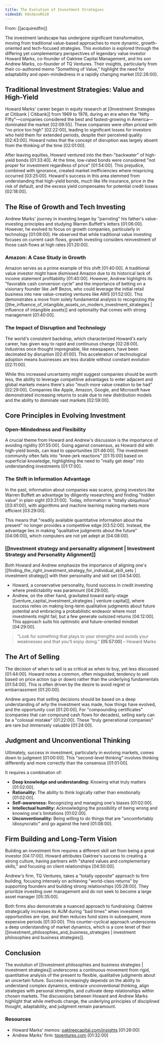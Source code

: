 ```yaml
---
title: The Evolution of Investment Strategies
videoId: k9xXpsoRG18
---
```


From: [[acquiredfm]] <br/> 

The investment landscape has undergone significant transformation, moving from traditional value-based approaches to more dynamic, growth-oriented and tech-focused strategies. This evolution is explored through the differing yet complementary perspectives of legendary value investor Howard Marks, co-founder of Oaktree Capital Management, and his son Andrew Marks, co-founder of TQ Ventures. Their insights, particularly from their co-authored memo "Something of Value," highlight the need for adaptability and open-mindedness in a rapidly changing market <a class="yt-timestamp" data-t="02:26:00">[02:26:00]</a>.

## Traditional Investment Strategies: Value and High-Yield

Howard Marks' career began in equity research at [[Investment Strategies at Citibank | Citibank]] from 1969 to 1978, during an era when the "Nifty Fifty"—companies considered the best and fastest-growing in America—dominated the market <a class="yt-timestamp" data-t="02:09:55">[02:09:55]</a>. These companies were often priced with "no price too high" <a class="yt-timestamp" data-t="02:22:00">[02:22:00]</a>, leading to significant losses for investors who held them for extended periods, despite their perceived quality <a class="yt-timestamp" data-t="02:43:00">[02:43:00]</a>. Howard notes that the concept of disruption was largely absent from the thinking of the time <a class="yt-timestamp" data-t="02:01:00">[02:01:00]</a>.

After leaving equities, Howard ventured into the then-"backwater" of high-yield bonds <a class="yt-timestamp" data-t="01:33:40">[01:33:40]</a>. At the time, low-rated bonds were considered "not proper for investment regardless of price" <a class="yt-timestamp" data-t="01:54:00">[01:54:00]</a>. This prejudice, combined with ignorance, created market inefficiencies where mispricing occurred <a class="yt-timestamp" data-t="03:25:00">[03:25:00]</a>. Howard's success in this area stemmed from understanding that high-yield bonds, much like life insurance, price in the risk of default, and the excess yield compensates for potential credit losses <a class="yt-timestamp" data-t="02:18:00">[02:18:00]</a>.

## The Rise of Growth and Tech Investing

Andrew Marks' journey in investing began by "parroting" his father's value-investing principles and studying Warren Buffett's letters <a class="yt-timestamp" data-t="01:06:00">[01:06:00]</a>. However, he evolved to focus on growth companies, particularly in technology <a class="yt-timestamp" data-t="01:09:00">[01:09:00]</a>. He observed that while traditional value investing focuses on current cash flows, growth investing considers reinvestment of those cash flows at high rates <a class="yt-timestamp" data-t="01:20:00">[01:20:00]</a>.

### Amazon: A Case Study in Growth

Amazon serves as a prime example of this shift <a class="yt-timestamp" data-t="01:40:00">[01:40:00]</a>. A traditional value investor might have dismissed Amazon due to its historical lack of income statement profitability <a class="yt-timestamp" data-t="01:40:00">[01:40:00]</a>. However, Andrew highlights its "favorable cash conversion cycle" and the importance of betting on a visionary founder like Jeff Bezos, who could leverage the initial retail business into new value-creating ventures like AWS <a class="yt-timestamp" data-t="01:52:00">[01:52:00]</a>. This demonstrates a move from solely fundamental analysis to recognizing the [[the_influence_of_intangible_assets_on_modern_investment_strategies | influence of intangible assets]] and optionality that comes with strong management <a class="yt-timestamp" data-t="01:40:00">[01:40:00]</a>.

### The Impact of Disruption and Technology

The world's consistent backdrop, which characterized Howard's early career, has given way to rapid and continuous change <a class="yt-timestamp" data-t="02:28:00">[02:28:00]</a>. Industries once thought impregnable, like newspapers, have been decimated by disruption <a class="yt-timestamp" data-t="02:41:00">[02:41:00]</a>. This acceleration of technological adoption means businesses are less durable without constant evolution <a class="yt-timestamp" data-t="02:11:00">[02:11:00]</a>.

While this increased uncertainty might suggest companies should be worth less, the ability to leverage competitive advantages to enter adjacent and global markets means there's also "much more value creation to be had" <a class="yt-timestamp" data-t="02:29:00">[02:29:00]</a>. Companies like Apple, Amazon, Google, and Microsoft have demonstrated increasing returns to scale due to new distribution models and the ability to dominate vast markets <a class="yt-timestamp" data-t="02:59:00">[02:59:00]</a>.

## Core Principles in Evolving Investment

### Open-Mindedness and Flexibility

A crucial theme from Howard and Andrew's discussion is the importance of avoiding rigidity <a class="yt-timestamp" data-t="01:55:00">[01:55:00]</a>. Going against consensus, as Howard did with high-yield bonds, can lead to opportunities <a class="yt-timestamp" data-t="01:46:00">[01:46:00]</a>. The investment community often falls into "knee-jerk reactions" <a class="yt-timestamp" data-t="01:15:00">[01:15:00]</a> based on superficial knowledge, highlighting the need to "really get deep" into understanding investments <a class="yt-timestamp" data-t="01:17:00">[01:17:00]</a>.

### The Shift in Information Advantage

In the past, information about companies was scarce, giving investors like Warren Buffett an advantage by diligently researching and finding "hidden value" in plain sight <a class="yt-timestamp" data-t="03:31:00">[03:31:00]</a>. Today, information is "totally ubiquitous" <a class="yt-timestamp" data-t="03:41:00">[03:41:00]</a>, with algorithms and machine learning making markets more efficient <a class="yt-timestamp" data-t="03:29:00">[03:29:00]</a>.

This means that "readily available quantitative information about the present" no longer provides a competitive edge <a class="yt-timestamp" data-t="03:52:00">[03:52:00]</a>. Instead, the advantage lies in making "qualitative judgments about the future" <a class="yt-timestamp" data-t="04:06:00">[04:06:00]</a>, which computers are not yet adept at <a class="yt-timestamp" data-t="04:08:00">[04:08:00]</a>.

### [[Investment strategy and personality alignment | Investment Strategy and Personality Alignment]]

Both Howard and Andrew emphasize the importance of aligning one's [[finding_the_right_investment_strategy_for_individual_skill_sets | investment strategy]] with their personality and skill set <a class="yt-timestamp" data-t="04:54:00">[04:54:00]</a>.

*   Howard, a conservative personality, found success in credit investing where predictability was paramount <a class="yt-timestamp" data-t="04:29:00">[04:29:00]</a>.
*   Andrew, on the other hand, gravitated toward early-stage [[venture_capital_investment_strategies | venture capital]], where success relies on making long-term qualitative judgments about future potential and embracing a probabilistic endeavor where most investments might fail, but a few generate outsized returns <a class="yt-timestamp" data-t="04:12:00">[04:12:00]</a>. This approach suits his optimistic and future-oriented mindset <a class="yt-timestamp" data-t="04:29:00">[04:29:00]</a>.

> "Look for something that plays to your strengths and avoids your weaknesses and that you'll enjoy doing." <a class="yt-timestamp" data-t="05:57:00">[05:57:00]</a>
> – Howard Marks

## The Art of Selling

The decision of when to sell is as critical as when to buy, yet less discussed <a class="yt-timestamp" data-t="01:44:00">[01:44:00]</a>. Howard notes a common, often misguided, tendency to sell based on price action (up or down) rather than the underlying fundamentals <a class="yt-timestamp" data-t="01:54:00">[01:54:00]</a>. This is often driven by the desire to avoid regret or embarrassment <a class="yt-timestamp" data-t="01:20:00">[01:20:00]</a>.

Andrew argues that selling decisions should be based on a deep understanding of *why* the investment was made, how things have evolved, and the opportunity cost <a class="yt-timestamp" data-t="01:20:00">[01:20:00]</a>. For "compounding certificates" (companies that can compound cash flows for decades), selling early can be a "colossal mistake" <a class="yt-timestamp" data-t="01:22:00">[01:22:00]</a>. These "truly generational companies" are rare but immensely valuable <a class="yt-timestamp" data-t="01:24:00">[01:24:00]</a>.

## Judgment and Unconventional Thinking

Ultimately, success in investment, particularly in evolving markets, comes down to judgment <a class="yt-timestamp" data-t="01:00:00">[01:00:00]</a>. This "second-level thinking" involves thinking differently and more correctly than the consensus <a class="yt-timestamp" data-t="01:01:00">[01:01:00]</a>.

It requires a combination of:
*   **Deep knowledge and understanding:** Knowing what truly matters <a class="yt-timestamp" data-t="01:02:00">[01:02:00]</a>.
*   **Rationality:** The ability to think logically rather than emotionally <a class="yt-timestamp" data-t="01:02:00">[01:02:00]</a>.
*   **Self-awareness:** Recognizing and managing one's biases <a class="yt-timestamp" data-t="01:02:00">[01:02:00]</a>.
*   **Intellectual humility:** Acknowledging the possibility of being wrong and knowing one's limitations <a class="yt-timestamp" data-t="01:02:00">[01:02:00]</a>.
*   **Unconventionality:** Being willing to do things that are "uncomfortably idiosyncratic" and go against the herd <a class="yt-timestamp" data-t="01:08:00">[01:08:00]</a>.

## Firm Building and Long-Term Vision

Building an investment firm requires a different skill set from being a great investor <a class="yt-timestamp" data-t="04:17:00">[04:17:00]</a>. Howard attributes Oaktree's success to creating a strong culture, having partners with "shared values and complementary skills," and focusing on client relationships <a class="yt-timestamp" data-t="04:50:00">[04:50:00]</a>.

Andrew's firm, TQ Ventures, takes a "totally opposite" approach to firm building, focusing intensely on achieving "world-class returns" by supporting founders and building strong relationships <a class="yt-timestamp" data-t="05:28:00">[05:28:00]</a>. They prioritize investing over management and do not seek to become a large asset manager <a class="yt-timestamp" data-t="05:35:00">[05:35:00]</a>.

Both firms also demonstrate a nuanced approach to fundraising: Oaktree strategically increases its AUM during "bad times" when investment opportunities are ripe, and then reduces fund sizes in subsequent, more expensive periods <a class="yt-timestamp" data-t="01:30:00">[01:30:00]</a>. This counter-cyclical approach underscores a deep understanding of market dynamics, which is a core tenet of their [[investment_philosophies_and_business_strategies | investment philosophies and business strategies]].

## Conclusion

The evolution of [[Investment philosophies and business strategies | investment strategies]] underscores a continuous movement from rigid, quantitative analysis of the present to flexible, qualitative judgments about an uncertain future. Success increasingly depends on the ability to understand complex dynamics, embrace unconventional thinking, align strategies with personal strengths, and cultivate deep relationships within chosen markets. The discussions between Howard and Andrew Marks highlight that while methods change, the underlying principles of disciplined thought, adaptability, and judgment remain paramount.

### Resources

*   Howard Marks' memos: [oaktreecapital.com/insights](https://www.oaktreecapital.com/insights) <a class="yt-timestamp" data-t="01:26:00">[01:26:00]</a>
*   Andrew Marks' firm: [tqventures.com](https://www.tqventures.com) <a class="yt-timestamp" data-t="01:32:00">[01:32:00]</a>